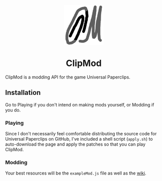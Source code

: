 <div align="center">
    <img src="https://github.com/mechanikate/clipmod/blob/master/logo.png?raw=true" width=128 />
    <h1>ClipMod</h1>
</div>
ClipMod is a modding API for the game Universal Paperclips.
<h2>Installation</h2>
Go to Playing if you don't intend on making mods yourself, or Modding if you do.
<h3>Playing</h3>
Since I don't necessarily feel comfortable distributing the source code for Universal Paperclips on GitHub, I've included a shell script (<code>apply.sh</code>) to auto-download the page and apply the patches so that you can play ClipMod.
<h3>Modding</h3>
Your best resources will be the <code>exampleMod.js</code> file as well as the <a href="https://github.com/mechanikate/clipmod/wiki">wiki</a>.
